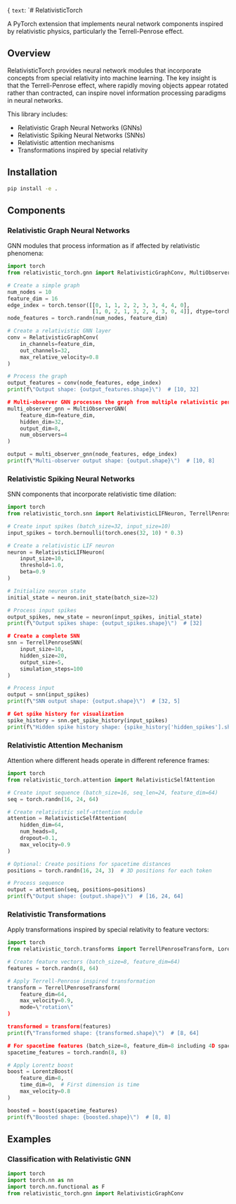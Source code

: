 {
  `text`: `# RelativisticTorch

A PyTorch extension that implements neural network components inspired by relativistic physics, particularly the Terrell-Penrose effect.

## Overview

RelativisticTorch provides neural network modules that incorporate concepts from special relativity into machine learning. The key insight is that the Terrell-Penrose effect, where rapidly moving objects appear rotated rather than contracted, can inspire novel information processing paradigms in neural networks.

This library includes:
- Relativistic Graph Neural Networks (GNNs)
- Relativistic Spiking Neural Networks (SNNs)
- Relativistic attention mechanisms
- Transformations inspired by special relativity

## Installation

```bash
pip install -e .
```

## Components

### Relativistic Graph Neural Networks

GNN modules that process information as if affected by relativistic phenomena:

```python
import torch
from relativistic_torch.gnn import RelativisticGraphConv, MultiObserverGNN

# Create a simple graph
num_nodes = 10
feature_dim = 16
edge_index = torch.tensor([[0, 1, 1, 2, 2, 3, 3, 4, 4, 0],
                           [1, 0, 2, 1, 3, 2, 4, 3, 0, 4]], dtype=torch.long)
node_features = torch.randn(num_nodes, feature_dim)

# Create a relativistic GNN layer
conv = RelativisticGraphConv(
    in_channels=feature_dim,
    out_channels=32,
    max_relative_velocity=0.8
)

# Process the graph
output_features = conv(node_features, edge_index)
print(f\"Output shape: {output_features.shape}\")  # [10, 32]

# Multi-observer GNN processes the graph from multiple relativistic perspectives
multi_observer_gnn = MultiObserverGNN(
    feature_dim=feature_dim,
    hidden_dim=32,
    output_dim=8,
    num_observers=4
)

output = multi_observer_gnn(node_features, edge_index)
print(f\"Multi-observer output shape: {output.shape}\")  # [10, 8]
```

### Relativistic Spiking Neural Networks

SNN components that incorporate relativistic time dilation:

```python
import torch
from relativistic_torch.snn import RelativisticLIFNeuron, TerrellPenroseSNN

# Create input spikes (batch_size=32, input_size=10)
input_spikes = torch.bernoulli(torch.ones(32, 10) * 0.3)

# Create a relativistic LIF neuron
neuron = RelativisticLIFNeuron(
    input_size=10,
    threshold=1.0,
    beta=0.9
)

# Initialize neuron state
initial_state = neuron.init_state(batch_size=32)

# Process input spikes
output_spikes, new_state = neuron(input_spikes, initial_state)
print(f\"Output spikes shape: {output_spikes.shape}\")  # [32]

# Create a complete SNN
snn = TerrellPenroseSNN(
    input_size=10,
    hidden_size=20,
    output_size=5,
    simulation_steps=100
)

# Process input
output = snn(input_spikes)
print(f\"SNN output shape: {output.shape}\")  # [32, 5]

# Get spike history for visualization
spike_history = snn.get_spike_history(input_spikes)
print(f\"Hidden spike history shape: {spike_history['hidden_spikes'].shape}\")  # [32, 100, 20]
```

### Relativistic Attention Mechanism

Attention where different heads operate in different reference frames:

```python
import torch
from relativistic_torch.attention import RelativisticSelfAttention

# Create input sequence (batch_size=16, seq_len=24, feature_dim=64)
seq = torch.randn(16, 24, 64)

# Create relativistic self-attention module
attention = RelativisticSelfAttention(
    hidden_dim=64,
    num_heads=8,
    dropout=0.1,
    max_velocity=0.9
)

# Optional: Create positions for spacetime distances
positions = torch.randn(16, 24, 3)  # 3D positions for each token

# Process sequence
output = attention(seq, positions=positions)
print(f\"Output shape: {output.shape}\")  # [16, 24, 64]
```

### Relativistic Transformations

Apply transformations inspired by special relativity to feature vectors:

```python
import torch
from relativistic_torch.transforms import TerrellPenroseTransform, LorentzBoost

# Create feature vectors (batch_size=8, feature_dim=64)
features = torch.randn(8, 64)

# Apply Terrell-Penrose inspired transformation
transform = TerrellPenroseTransform(
    feature_dim=64,
    max_velocity=0.9,
    mode=\"rotation\"
)

transformed = transform(features)
print(f\"Transformed shape: {transformed.shape}\")  # [8, 64]

# For spacetime features (batch_size=8, feature_dim=8 including 4D spacetime)
spacetime_features = torch.randn(8, 8)

# Apply Lorentz boost
boost = LorentzBoost(
    feature_dim=8,
    time_dim=0,  # First dimension is time
    max_velocity=0.8
)

boosted = boost(spacetime_features)
print(f\"Boosted shape: {boosted.shape}\")  # [8, 8]
```

## Examples

### Classification with Relativistic GNN

```python
import torch
import torch.nn as nn
import torch.nn.functional as F
from relativistic_torch.gnn import RelativisticGraphConv

